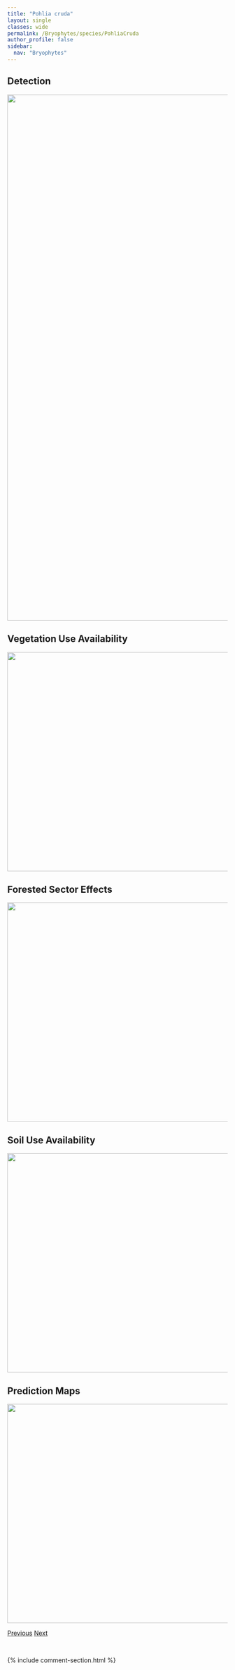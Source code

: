 ```yaml
---
title: "Pohlia cruda"
layout: single
classes: wide
permalink: /Bryophytes/species/PohliaCruda
author_profile: false
sidebar:
  nav: "Bryophytes"
---
```


<h2>Detection</h2>

<a href="https://drive.google.com/uc?export=view&id=1KWyJrLNV7vzwJZfV0Hj2FZXEW8B6l9_N">
<img src="https://drive.google.com/uc?export=view&id=1KWyJrLNV7vzwJZfV0Hj2FZXEW8B6l9_N" height = "1200" width = "800">
</a>


<h2>Vegetation Use Availability</h2>

<a href="https://drive.google.com/uc?export=view&id=1CqOLM_qXazLS26C6JY7HUz8idFaIYwLW">
<img src="https://drive.google.com/uc?export=view&id=1CqOLM_qXazLS26C6JY7HUz8idFaIYwLW" height = "500" width = "1000">
</a>


<h2>Forested Sector Effects</h2>

<a href="https://drive.google.com/uc?export=view&id=19eU08a_wtb0wFg4bk80Xh3usU4fXh6v8">
<img src="https://drive.google.com/uc?export=view&id=19eU08a_wtb0wFg4bk80Xh3usU4fXh6v8" height = "500" width = "1000">
</a>


<h2>Soil Use Availability</h2>

<a href="https://drive.google.com/uc?export=view&id=1u2b2MeVCwLqYrQ3Dd3o5JWWr8xlQ8wTF">
<img src="https://drive.google.com/uc?export=view&id=1u2b2MeVCwLqYrQ3Dd3o5JWWr8xlQ8wTF" height = "500" width = "1000">
</a>


<h2>Prediction Maps</h2>

<a href="https://drive.google.com/uc?export=view&id=1vbBEFPAyo1FaNr093hKKCVLs2B9ThI6d">
<img src="https://drive.google.com/uc?export=view&id=1vbBEFPAyo1FaNr093hKKCVLs2B9ThI6d" height = "500" width = "1000">
</a>


<a href="/DevelopmentWebsite/Bryophytes/species/WeissiaPhascopsis" class="pagination--pager" title="Weissia phascopsis">Previous</a> <a href="/DevelopmentWebsite/Bryophytes/species/CalliergonGiganteum" class="pagination--pager" title="Calliergon giganteum">Next</a>

<p>&nbsp;</p>

{% include comment-section.html %}
